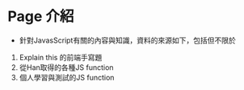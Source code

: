 # Page 介紹
- 針對JavasScript有關的內容與知識，資料的來源如下，包括但不限於

1. Explain this 的前端手寫題
2. 從Han取得的各種JS function
3. 個人學習與測試的JS function